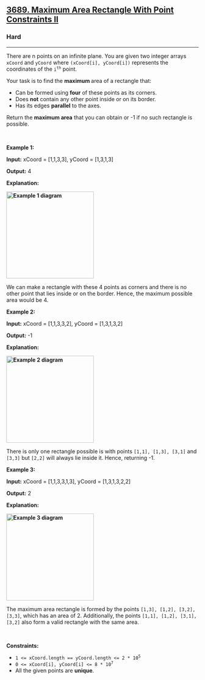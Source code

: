 <h2><a href="https://leetcode.com/problems/maximum-area-rectangle-with-point-constraints-ii">3689. Maximum Area Rectangle With Point Constraints II</a></h2><h3>Hard</h3><hr><p>There are n points on an infinite plane. You are given two integer arrays <code>xCoord</code> and <code>yCoord</code> where <code>(xCoord[i], yCoord[i])</code> represents the coordinates of the <code>i<sup>th</sup></code> point.</p>

<p>Your task is to find the <strong>maximum </strong>area of a rectangle that:</p>

<ul>
	<li>Can be formed using <strong>four</strong> of these points as its corners.</li>
	<li>Does <strong>not</strong> contain any other point inside or on its border.</li>
	<li>Has its edges&nbsp;<strong>parallel</strong> to the axes.</li>
</ul>

<p>Return the <strong>maximum area</strong> that you can obtain or -1 if no such rectangle is possible.</p>

<p>&nbsp;</p>
<p><strong class="example">Example 1:</strong></p>

<div class="example-block">
<p><strong>Input:</strong> <span class="example-io">xCoord = [1,1,3,3], yCoord = [1,3,1,3]</span></p>

<p><strong>Output:</strong> <span class="example-io">4</span></p>

<p><strong>Explanation:</strong></p>

<p><strong class="example"><img alt="Example 1 diagram" src="https://assets.leetcode.com/uploads/2024/11/02/example1.png" style="width: 229px; height: 228px;" /></strong></p>

<p>We can make a rectangle with these 4 points as corners and there is no other point that lies inside or on the border. Hence, the maximum possible area would be 4.</p>
</div>

<p><strong class="example">Example 2:</strong></p>

<div class="example-block">
<p><strong>Input:</strong> <span class="example-io">xCoord = [1,1,3,3,2], yCoord = [1,3,1,3,2]</span></p>

<p><strong>Output:</strong> <span class="example-io">-1</span></p>

<p><strong>Explanation:</strong></p>

<p><strong class="example"><img alt="Example 2 diagram" src="https://assets.leetcode.com/uploads/2024/11/02/example2.png" style="width: 229px; height: 228px;" /></strong></p>

<p>There is only one rectangle possible is with points <code>[1,1], [1,3], [3,1]</code> and <code>[3,3]</code> but <code>[2,2]</code> will always lie inside it. Hence, returning -1.</p>
</div>

<p><strong class="example">Example 3:</strong></p>

<div class="example-block">
<p><strong>Input:</strong> <span class="example-io">xCoord = [1,1,3,3,1,3], yCoord = [1,3,1,3,2,2]</span></p>

<p><strong>Output:</strong> <span class="example-io">2</span></p>

<p><strong>Explanation:</strong></p>

<p><strong class="example"><img alt="Example 3 diagram" src="https://assets.leetcode.com/uploads/2024/11/02/example3.png" style="width: 229px; height: 228px;" /></strong></p>

<p>The maximum area rectangle is formed by the points <code>[1,3], [1,2], [3,2], [3,3]</code>, which has an area of 2. Additionally, the points <code>[1,1], [1,2], [3,1], [3,2]</code> also form a valid rectangle with the same area.</p>
</div>

<p>&nbsp;</p>
<p><strong>Constraints:</strong></p>

<ul>
	<li><code>1 &lt;= xCoord.length == yCoord.length &lt;= 2 * 10<sup>5</sup></code></li>
	<li><code>0 &lt;= xCoord[i], yCoord[i]&nbsp;&lt;= 8 * 10<sup>7</sup></code></li>
	<li>All the given points are <strong>unique</strong>.</li>
</ul>
